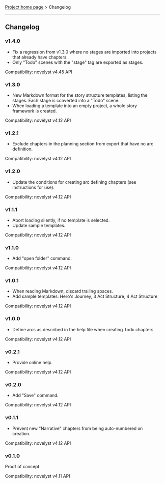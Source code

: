 [Project home page](index) > Changelog

------------------------------------------------------------------------

## Changelog


### v1.4.0

- Fix a regression from v1.3.0 where no stages are imported into projects that already have chapters.
- Only "Todo" scenes with the "stage" tag are exported as stages.

Compatibility: novelyst v4.45 API

### v1.3.0

- New Markdown format for the story structure templates, listing the stages. Each stage is converted into a "Todo" scene. 
- When loading a template into an empty project, a whole story framework is created.

Compatibility: novelyst v4.12 API

### v1.2.1

- Exclude chapters in the planning section from export that have no arc definition.

Compatibility: novelyst v4.12 API

### v1.2.0 

- Update the conditions for creating arc defining chapters (see instructions for use).

Compatibility: novelyst v4.12 API

### v1.1.1 

- Abort loading silently, if no template is selected.
- Update sample templates.

Compatibility: novelyst v4.12 API

### v1.1.0 

- Add "open folder" command.

Compatibility: novelyst v4.12 API

### v1.0.1 

- When reading Markdown, discard trailing spaces.
- Add sample templates: Hero's Journey, 3 Act Structure, 4 Act Structure.

Compatibility: novelyst v4.12 API

### v1.0.0 

- Define arcs as described in the help file when creating Todo chapters.

Compatibility: novelyst v4.12 API

### v0.2.1 

- Provide online help.

Compatibility: novelyst v4.12 API

### v0.2.0 

- Add "Save" command.

Compatibility: novelyst v4.12 API

### v0.1.1 

- Prevent new "Narrative" chapters from being auto-numbered on creation.

Compatibility: novelyst v4.12 API

### v0.1.0 

Proof of concept. 

Compatibility: novelyst v4.11 API
